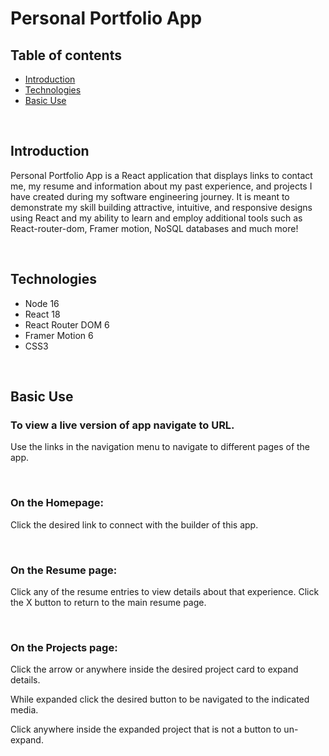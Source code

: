 # Personal Portfolio App

## Table of contents
* [Introduction](#introduction)
* [Technologies](#technologies)
* [Basic Use](#basic-use)

<br>

## Introduction

Personal Portfolio App is a React application that displays links to contact me, my resume and information about my past experience, and projects I have created during my software engineering journey. It is meant to demonstrate my skill building attractive, intuitive, and responsive designs using React and my ability to learn and employ additional tools such as React-router-dom, Framer motion, NoSQL databases and much more! 

<br>

## Technologies

* Node 16
* React 18
* React Router DOM 6
* Framer Motion 6
* CSS3

<br>

## Basic Use

### To view a live version of app navigate to URL. 

Use the links in the navigation menu to navigate to different pages of the app.

<br>

### On the Homepage:

Click the desired link to connect with the builder of this app.

<br>

### On the Resume page:

Click any of the resume entries to view details about that experience. Click the X button to return to the main resume page.

<br>

### On the Projects page:

Click the arrow or anywhere inside the desired project card to expand details.

While expanded click the desired button to be navigated to the indicated media.

Click anywhere inside the expanded project that is not a button to un-expand.



